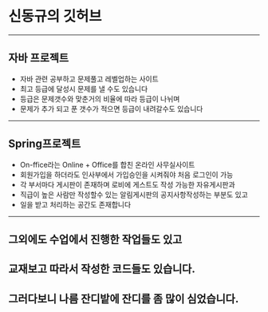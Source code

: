 # 신동규의 깃허브
-----------------------------------------
## 자바 프로젝트
 * 자바 관련 공부하고 문제풀고 레벨업하는 사이트
 * 최고 등급에 달성시 문제를 낼 수도 있습니다
 * 등급은 문제갯수와 맞춘거의 비율에 따라 등급이 나뉘며
 * 문제가 추가 되고 푼 갯수가 적으면 등급이 내려갈수도 있습니다
-----------------------------------------
## Spring프로젝트
 * On-ffice라는 Online + Office를 합친 온라인 사무실사이트
 * 회원가입을 하더라도 인사부에서 가입승인을 시켜줘야 처음 로그인이 가능
 * 각 부서마다 게시판이 존재하며 로비에 게스트도 작성 가능한 자유게시판과 
 * 직급이 높은 사람만 작성할수 있는 알림게시판의 공지사항작성하는 부분도 있고
 * 일을 받고 처리하는 공간도 존재합니다
-----------------------------------------
## 그외에도 수업에서 진행한 작업들도 있고
## 교재보고 따라서 작성한 코드들도 있습니다.
## 그러다보니 나름 잔디밭에 잔디를 좀 많이 심었습니다.
